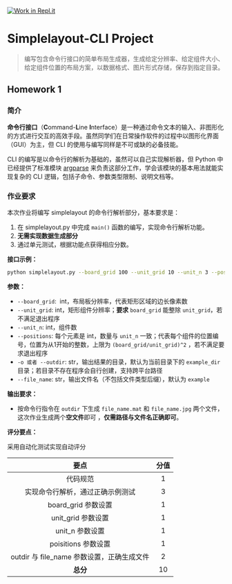 [![Work in Repl.it](https://classroom.github.com/assets/work-in-replit-14baed9a392b3a25080506f3b7b6d57f295ec2978f6f33ec97e36a161684cbe9.svg)](https://classroom.github.com/online_ide?assignment_repo_id=3555008&assignment_repo_type=AssignmentRepo)
# Simplelayout-CLI Project

> 编写包含命令行接口的简单布局生成器，生成给定分辨率、给定组件大小、给定组件位置的布局方案，以数据格式、图片形式存储，保存到指定目录。

## Homework 1

### 简介

**命令行接口**（**C**ommand-**L**ine **I**nterface）是一种通过命令文本的输入、非图形化的方式进行交互的高效手段。虽然同学们在日常操作软件的过程中以图形化界面（GUI）为主，但 CLI 的使用与编写同样是不可或缺的必备技能。 

CLI 的编写是以命令行的解析为基础的，虽然可以自己实现解析器，但 Python 中已经提供了标准模块 [argparse](https://docs.python.org/zh-cn/3/howto/argparse.html) 来负责这部分工作，学会该模块的基本用法就能实现复杂的 CLI 逻辑，包括子命令、参数类型限制、说明文档等。


### 作业要求

本次作业将编写 simplelayout 的命令行解析部分，基本要求是：

1. 在 simplelayout.py 中完成 `main()` 函数的编写，实现命令行解析功能。
1. **无需实现数据生成部分**
1. 通过单元测试，根据功能点获得相应分数。

**接口示例：**

```bash
python simplelayout.py --board_grid 100 --unit_grid 10 --unit_n 3 --positions 1 15 33 --outdir dir1/dir2 --file_name example
```

**参数：**

- `--board_grid`:  int，布局板分辨率，代表矩形区域的边长像素数
- `--unit_grid`: int，矩形组件分辨率；**要求** `board_grid` 能整除 `unit_grid`，若不满足退出程序
- `--unit_n`: int，组件数
- `--positions`: 每个元素是 int，数量与 `unit_n` 一致；代表每个组件的位置编号，位置为从1开始的整数，上限为 `(board_grid/unit_grid)^2` ，若不满足要求退出程序
- `-o 或者 --outdir`: str，输出结果的目录，默认为当前目录下的 `example_dir` 目录；若目录不存在程序会自行创建，支持跨平台路径
- `--file_name`: str，输出文件名（不包括文件类型后缀），默认为 `example`

**输出要求：**

- 按命令行指令在 `outdir` 下生成 `file_name.mat` 和 `file_name.jpg` 两个文件，这次作业生成两个**空文件**即可 ，**仅需路径与文件名正确即可**。

**评分要点：**

采用自动化测试实现自动评分

|                    要点                    | 分值 |
| :----------------------------------------: | :--: |
|                  代码规范                  |  1   |
|      实现命令行解析，通过正确示例测试      |  3   |
|            board_grid 参数设置             |  1   |
|             unit_grid 参数设置             |  1   |
|              unit_n 参数设置               |  1   |
|            poisitions 参数设置             |  1   |
| outdir 与 file_name 参数设置，正确生成文件 |  2   |
|                  **总分**                  |  10  |

